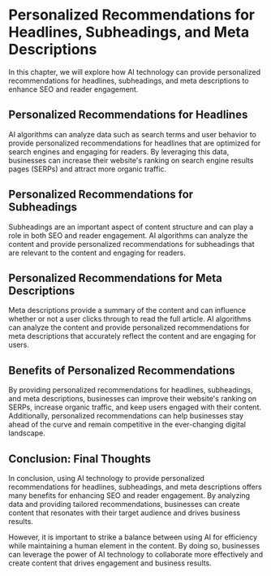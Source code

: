 Personalized Recommendations for Headlines, Subheadings, and Meta Descriptions
======================================================================================================================================

In this chapter, we will explore how AI technology can provide personalized recommendations for headlines, subheadings, and meta descriptions to enhance SEO and reader engagement.

Personalized Recommendations for Headlines
------------------------------------------

AI algorithms can analyze data such as search terms and user behavior to provide personalized recommendations for headlines that are optimized for search engines and engaging for readers. By leveraging this data, businesses can increase their website's ranking on search engine results pages (SERPs) and attract more organic traffic.

Personalized Recommendations for Subheadings
--------------------------------------------

Subheadings are an important aspect of content structure and can play a role in both SEO and reader engagement. AI algorithms can analyze the content and provide personalized recommendations for subheadings that are relevant to the content and engaging for readers.

Personalized Recommendations for Meta Descriptions
--------------------------------------------------

Meta descriptions provide a summary of the content and can influence whether or not a user clicks through to read the full article. AI algorithms can analyze the content and provide personalized recommendations for meta descriptions that accurately reflect the content and are engaging for users.

Benefits of Personalized Recommendations
----------------------------------------

By providing personalized recommendations for headlines, subheadings, and meta descriptions, businesses can improve their website's ranking on SERPs, increase organic traffic, and keep users engaged with their content. Additionally, personalized recommendations can help businesses stay ahead of the curve and remain competitive in the ever-changing digital landscape.

Conclusion: Final Thoughts
--------------------------

In conclusion, using AI technology to provide personalized recommendations for headlines, subheadings, and meta descriptions offers many benefits for enhancing SEO and reader engagement. By analyzing data and providing tailored recommendations, businesses can create content that resonates with their target audience and drives business results.

However, it is important to strike a balance between using AI for efficiency while maintaining a human element in the content. By doing so, businesses can leverage the power of AI technology to collaborate more effectively and create content that drives engagement and business results.
